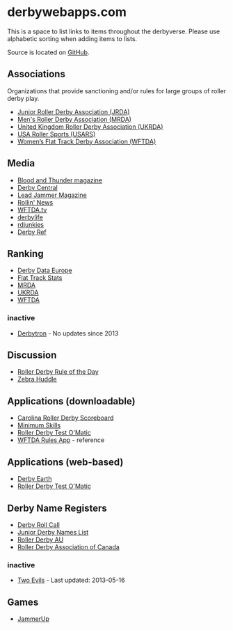 # derbywebapps.com

This is a space to list links to items throughout the derbyverse.
Please use alphabetic sorting when adding items to lists.

Source is located on [GitHub](https://github.com/miketheman/derbywebapps.com/blob/main/source/README.md).

## Associations
Organizations that provide sanctioning and/or rules for large groups of roller derby play.

- [Junior Roller Derby Association (JRDA)](http://www.juniorrollerderby.org/)
- [Men's Roller Derby Association (MRDA)](http://www.mensrollerderbyassociation.com/)
- [United Kingdom Roller Derby Association (UKRDA)](http://ukrda.org.uk/)
- [USA Roller Sports (USARS)](http://www.teamusa.org/usa-roller-sports)
- [Women’s Flat Track Derby Association (WFTDA)](http://wftda.com/)

## Media

- [Blood and Thunder magazine](http://bloodandthundermag.com/)
- [Derby Central](http://www.derbycentral.net/)
- [Lead Jammer Magazine](http://www.leadjammermag.com/)
- [Rollin' News](http://rollinnews.com/)
- [WFTDA.tv](http://wftda.tv/)
- [derbylife](http://www.derbylife.com/)
- [rdjunkies](http://rdjunkies.tumblr.com/)
- [Derby Ref](http://derbyref.tumblr.com/)

## Ranking

- [Derby Data Europe](http://derbydataeurope.com/category/rankings-2/)
- [Flat Track Stats](http://flattrackstats.com/)
- [MRDA](http://www.mensrollerderbyassociation.com/current-rankings/)
- [UKRDA](http://ukrda.org.uk/?tag=rankings)
- [WFTDA](http://wftda.com/rankings)

### inactive

- [Derbytron](http://derbytron.com/) - No updates since 2013

## Discussion

- [Roller Derby Rule of the Day](http://www.rollerderbyruleoftheday.com/)
- [Zebra Huddle](http://www.zebrahuddle.com/)

## Applications (downloadable)

- [Carolina Roller Derby Scoreboard](http://sourceforge.net/projects/derbyscoreboard/)
- [Minimum Skills](http://rollerderbytestomatic.com/minimumskills)
- [Roller Derby Test O'Matic](http://rollerderbytestomatic.com/)
- [WFTDA Rules App](http://wftda.com/store/wftda/item/99110001) - reference

## Applications (web-based)

- [Derby Earth](http://derbyearth.blogspot.com/)
- [Roller Derby Test O'Matic](http://rollerderbytestomatic.com/)

## Derby Name Registers

- [Derby Roll Call](http://www.derbyrollcall.com/)
- [Junior Derby Names List](http://www.juniorrollerderby.org/junior-derby-names-listing.html)
- [Roller Derby AU](http://www.rollerderbyau.net/derby-names-roster/womens-derby-names-roster/)
- [Roller Derby Association of Canada](http://rollerderbycanada.ca/?page_id=465)

### inactive

- [Two Evils](http://www.twoevils.org/rollergirls/) - Last updated: 2013-05-16

## Games

- [JammerUp](http://jammerup.com/)
